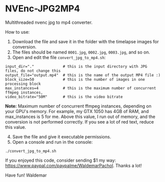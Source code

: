 # NVEnc-JPG2MP4
Multithreaded nvenc jpg to mp4 converter.

How to use:
1. Download the file and save it in the folder with the timelapse images for conversion.
2. The files should be named `0001.jpg`, `0002.jpg`, `0003.jpg`, and so on.
3. Open and edit the file `convert_jpg_to_mp4.sh`:

```
input_dir="."             # this is the input directory with JPG files, do not change this
output_file="output.mp4"  # this is the name of the output MP4 file :)
block_size=50             # this is the number of images in one processing block
max_instances=4           # this is the maximum number of concurrent ffmpeg instances,
video_bitrate="50M"       # this is the video bitrate
```
**Note:** Maximum number of concurrent ffmpeg instances, depending on your GPU's memory. For example, my GTX 1050 has 4GB of RAM, and max_instances is 5 for me. Above this value, I run out of memory, and the conversion is not performed correctly. If you see a lot of red text, reduce this value. 

4. Save the file and give it executable permissions.
5. Open a console and run in the console:
```
./convert_jpg_to_mp4.sh
```

If you enjoyed this code, consider sending $1 my way: https://www.paypal.com/paypalme/WaldemarPachol. Thanks a lot!

Have fun!
Waldemar
